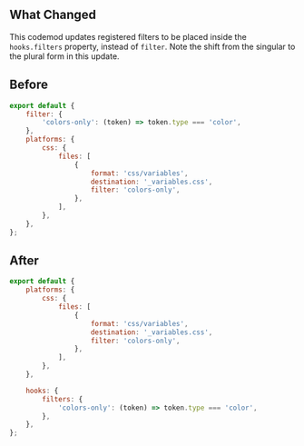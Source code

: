 ## What Changed

This codemod updates registered filters to be placed inside the `hooks.filters` property, instead of `filter`. Note the shift from the singular to the plural form in this update.

## Before

```jsx
export default {
    filter: {
        'colors-only': (token) => token.type === 'color',
    },
    platforms: {
        css: {
            files: [
                {
                    format: 'css/variables',
                    destination: '_variables.css',
                    filter: 'colors-only',
                },
            ],
        },
    },
};

```

## After

```jsx
export default {
    platforms: {
        css: {
            files: [
                {
                    format: 'css/variables',
                    destination: '_variables.css',
                    filter: 'colors-only',
                },
            ],
        },
    },

    hooks: {
        filters: {
            'colors-only': (token) => token.type === 'color',
        },
    },
};

```
